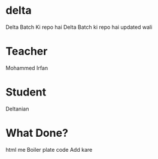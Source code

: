 # delta
Delta Batch Ki repo hai
Delta Batch ki repo hai updated wali 

# Teacher
Mohammed Irfan
# Student 
Deltanian

# What Done?
html me Boiler plate code Add kare 
